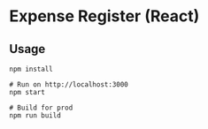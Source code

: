 # Expense Register (React)

## Usage
```
npm install

# Run on http://localhost:3000
npm start

# Build for prod
npm run build
```

